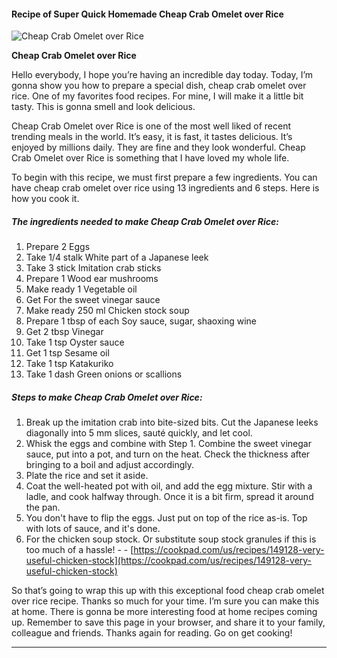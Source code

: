             

#### Recipe of Super Quick Homemade Cheap Crab Omelet over Rice

![Cheap Crab Omelet over Rice](https://img-global.cpcdn.com/recipes/5698865408770048/751x532cq70/cheap-crab-omelet-over-rice-recipe-main-photo.jpg)

**Cheap Crab Omelet over Rice**

Hello everybody, I hope you’re having an incredible day today. Today, I’m gonna show you how to prepare a special dish, cheap crab omelet over rice. One of my favorites food recipes. For mine, I will make it a little bit tasty. This is gonna smell and look delicious.

Cheap Crab Omelet over Rice is one of the most well liked of recent trending meals in the world. It’s easy, it is fast, it tastes delicious. It’s enjoyed by millions daily. They are fine and they look wonderful. Cheap Crab Omelet over Rice is something that I have loved my whole life.

To begin with this recipe, we must first prepare a few ingredients. You can have cheap crab omelet over rice using 13 ingredients and 6 steps. Here is how you cook it.

##### The ingredients needed to make Cheap Crab Omelet over Rice:

1.  Prepare 2 Eggs
2.  Take 1/4 stalk White part of a Japanese leek
3.  Take 3 stick Imitation crab sticks
4.  Prepare 1 Wood ear mushrooms
5.  Make ready 1 Vegetable oil
6.  Get For the sweet vinegar sauce
7.  Make ready 250 ml Chicken stock soup
8.  Prepare 1 tbsp of each Soy sauce, sugar, shaoxing wine
9.  Get 2 tbsp Vinegar
10.  Take 1 tsp Oyster sauce
11.  Get 1 tsp Sesame oil
12.  Take 1 tsp Katakuriko
13.  Take 1 dash Green onions or scallions

##### Steps to make Cheap Crab Omelet over Rice:

1.  Break up the imitation crab into bite-sized bits. Cut the Japanese leeks diagonally into 5 mm slices, sauté quickly, and let cool.
2.  Whisk the eggs and combine with Step 1. Combine the sweet vinegar sauce, put into a pot, and turn on the heat. Check the thickness after bringing to a boil and adjust accordingly.
3.  Plate the rice and set it aside.
4.  Coat the well-heated pot with oil, and add the egg mixture. Stir with a ladle, and cook halfway through. Once it is a bit firm, spread it around the pan.
5.  You don't have to flip the eggs. Just put on top of the rice as-is. Top with lots of sauce, and it's done.
6.  For the chicken soup stock. Or substitute soup stock granules if this is too much of a hassle! - - [https://cookpad.com/us/recipes/149128-very-useful-chicken-stock](https://cookpad.com/us/recipes/149128-very-useful-chicken-stock)

So that’s going to wrap this up with this exceptional food cheap crab omelet over rice recipe. Thanks so much for your time. I’m sure you can make this at home. There is gonna be more interesting food at home recipes coming up. Remember to save this page in your browser, and share it to your family, colleague and friends. Thanks again for reading. Go on get cooking!

* * *